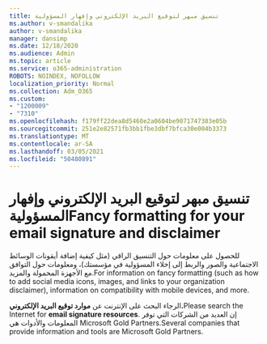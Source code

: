 ```yaml
---
title: تنسيق مبهر لتوقيع البريد الإلكتروني وإفهار المسؤولية
ms.author: v-smandalika
author: v-smandalika
manager: dansimp
ms.date: 12/18/2020
ms.audience: Admin
ms.topic: article
ms.service: o365-administration
ROBOTS: NOINDEX, NOFOLLOW
localization_priority: Normal
ms.collection: Adm_O365
ms.custom:
- "1200009"
- "7310"
ms.openlocfilehash: f179ff22dea8d5460e2a0604be9071747383e05b
ms.sourcegitcommit: 251e2e82571fb3bb1fbe3dbf7bfca30e004b3373
ms.translationtype: MT
ms.contentlocale: ar-SA
ms.lasthandoff: 03/05/2021
ms.locfileid: "50480891"
---
```

# <a name="fancy-formatting-for-your-email-signature-and-disclaimer"></a><span data-ttu-id="c055b-102">تنسيق مبهر لتوقيع البريد الإلكتروني وإفهار المسؤولية</span><span class="sxs-lookup"><span data-stu-id="c055b-102">Fancy formatting for your email signature and disclaimer</span></span>
<span data-ttu-id="c055b-103">للحصول على معلومات حول التنسيق الراقي (مثل كيفية إضافة أيقونات الوسائط الاجتماعية والصور والربط إلى إخلاء المسؤولية في مؤسستك)، ومعلومات حول التوافق مع الأجهزة المحمولة والمزيد.</span><span class="sxs-lookup"><span data-stu-id="c055b-103">For information on fancy formatting (such as how to add social media icons, images, and links to your organization disclaimer), information on compatibility with mobile devices, and more.</span></span>

<span data-ttu-id="c055b-104">الرجاء البحث على الإنترنت عن **موارد توقيع البريد الإلكتروني.**</span><span class="sxs-lookup"><span data-stu-id="c055b-104">Please search the Internet for **email signature resources**.</span></span> <span data-ttu-id="c055b-105">إن العديد من الشركات التي توفر المعلومات والأدوات هي Microsoft Gold Partners.</span><span class="sxs-lookup"><span data-stu-id="c055b-105">Several companies that provide information and tools are Microsoft Gold Partners.</span></span>
